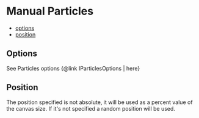 # Manual Particles

-   [options](#options)
-   [position](#position)

## Options

See Particles options {@link IParticlesOptions | here}

## Position

The position specified is not absolute, it will be used as a percent value of the canvas size. If it's not specified a random position will be used.
